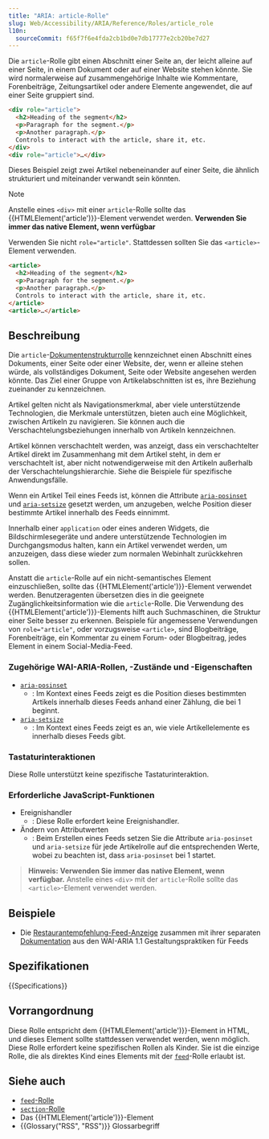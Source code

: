 ```yaml
---
title: "ARIA: article-Rolle"
slug: Web/Accessibility/ARIA/Reference/Roles/article_role
l10n:
  sourceCommit: f65f7f6e4fda2cb1bd0e7db17777e2cb20be7d27
---
```


Die `article`-Rolle gibt einen Abschnitt einer Seite an, der leicht alleine auf einer Seite, in einem Dokument oder auf einer Website stehen könnte. Sie wird normalerweise auf zusammengehörige Inhalte wie Kommentare, Forenbeiträge, Zeitungsartikel oder andere Elemente angewendet, die auf einer Seite gruppiert sind.

```html
<div role="article">
  <h2>Heading of the segment</h2>
  <p>Paragraph for the segment.</p>
  <p>Another paragraph.</p>
  Controls to interact with the article, share it, etc.
</div>
<div role="article">…</div>
```

Dieses Beispiel zeigt zwei Artikel nebeneinander auf einer Seite, die ähnlich strukturiert und miteinander verwandt sein könnten.

> [!NOTE]
> Anstelle eines `<div>` mit einer `article`-Rolle sollte das {{HTMLElement('article')}}-Element verwendet werden. **Verwenden Sie immer das native Element, wenn verfügbar**

Verwenden Sie nicht `role="article"`. Stattdessen sollten Sie das `<article>`-Element verwenden.

```html
<article>
  <h2>Heading of the segment</h2>
  <p>Paragraph for the segment.</p>
  <p>Another paragraph.</p>
  Controls to interact with the article, share it, etc.
</article>
<article>…</article>
```

## Beschreibung

Die `article`-[Dokumentenstrukturrolle](/de/docs/Web/Accessibility/ARIA/Reference/Roles#1._document_structure_roles) kennzeichnet einen Abschnitt eines Dokuments, einer Seite oder einer Website, der, wenn er alleine stehen würde, als vollständiges Dokument, Seite oder Website angesehen werden könnte. Das Ziel einer Gruppe von Artikelabschnitten ist es, ihre Beziehung zueinander zu kennzeichnen.

Artikel gelten nicht als Navigationsmerkmal, aber viele unterstützende Technologien, die Merkmale unterstützen, bieten auch eine Möglichkeit, zwischen Artikeln zu navigieren. Sie können auch die Verschachtelungsbeziehungen innerhalb von Artikeln kennzeichnen.

Artikel können verschachtelt werden, was anzeigt, dass ein verschachtelter Artikel direkt im Zusammenhang mit dem Artikel steht, in dem er verschachtelt ist, aber nicht notwendigerweise mit den Artikeln außerhalb der Verschachtelungshierarchie. Siehe die Beispiele für spezifische Anwendungsfälle.

Wenn ein Artikel Teil eines Feeds ist, können die Attribute [`aria-posinset`](/de/docs/Web/Accessibility/ARIA/Reference/Attributes/aria-posinset) und [`aria-setsize`](/de/docs/Web/Accessibility/ARIA/Reference/Attributes/aria-setsize) gesetzt werden, um anzugeben, welche Position dieser bestimmte Artikel innerhalb des Feeds einnimmt.

Innerhalb einer `application` oder eines anderen Widgets, die Bildschirmlesegeräte und andere unterstützende Technologien im Durchgangsmodus halten, kann ein Artikel verwendet werden, um anzuzeigen, dass diese wieder zum normalen Webinhalt zurückkehren sollen.

Anstatt die `article`-Rolle auf ein nicht-semantisches Element einzuschließen, sollte das {{HTMLElement('article')}}-Element verwendet werden. Benutzeragenten übersetzen dies in die geeignete Zugänglichkeitsinformation wie die `article`-Rolle. Die Verwendung des {{HTMLElement('article')}}-Elements hilft auch Suchmaschinen, die Struktur einer Seite besser zu erkennen. Beispiele für angemessene Verwendungen von `role="article"`, oder vorzugsweise `<article>`, sind Blogbeiträge, Forenbeiträge, ein Kommentar zu einem Forum- oder Blogbeitrag, jedes Element in einem Social-Media-Feed.

### Zugehörige WAI-ARIA-Rollen, -Zustände und -Eigenschaften

- [`aria-posinset`](/de/docs/Web/Accessibility/ARIA/Reference/Attributes/aria-posinset)
  - : Im Kontext eines Feeds zeigt es die Position dieses bestimmten Artikels innerhalb dieses Feeds anhand einer Zählung, die bei 1 beginnt.
- [`aria-setsize`](/de/docs/Web/Accessibility/ARIA/Reference/Attributes/aria-setsize)
  - : Im Kontext eines Feeds zeigt es an, wie viele Artikellelemente es innerhalb dieses Feeds gibt.

### Tastaturinteraktionen

Diese Rolle unterstützt keine spezifische Tastaturinteraktion.

### Erforderliche JavaScript-Funktionen

- Ereignishandler
  - : Diese Rolle erfordert keine Ereignishandler.
- Ändern von Attributwerten
  - : Beim Erstellen eines Feeds setzen Sie die Attribute `aria-posinset` und `aria-setsize` für jede Artikelrolle auf die entsprechenden Werte, wobei zu beachten ist, dass `aria-posinset` bei 1 startet.

> **Hinweis:** **Verwenden Sie immer das native Element, wenn verfügbar.** Anstelle eines `<div>` mit der `article`-Rolle sollte das `<article>`-Element verwendet werden.

## Beispiele

- Die [Restaurantempfehlung-Feed-Anzeige](https://www.w3.org/WAI/ARIA/apg/patterns/feed/examples/feed-display.html) zusammen mit ihrer separaten [Dokumentation](https://www.w3.org/WAI/ARIA/apg/patterns/feed/examples/feed/) aus den WAI-ARIA 1.1 Gestaltungspraktiken für Feeds

## Spezifikationen

{{Specifications}}

## Vorrangordnung

Diese Rolle entspricht dem {{HTMLElement('article')}}-Element in HTML, und dieses Element sollte stattdessen verwendet werden, wenn möglich. Diese Rolle erfordert keine spezifischen Rollen als Kinder. Sie ist die einzige Rolle, die als direktes Kind eines Elements mit der [`feed`](/de/docs/Web/Accessibility/ARIA/Reference/Roles/feed_role)-Rolle erlaubt ist.

## Siehe auch

- [`feed`-Rolle](/de/docs/Web/Accessibility/ARIA/Reference/Roles/feed_role)
- [`section`-Rolle](/de/docs/Web/Accessibility/ARIA/Reference/Roles/section_role)
- Das {{HTMLElement('article')}}-Element
- {{Glossary("RSS", "RSS")}} Glossarbegriff
